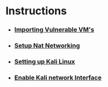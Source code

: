 # Instructions

 * ### [Importing Vulnerable VM's](import-vuln-vm.md)
 * ### [Setup Nat Networking](setup-nat-network.md)
 * ### [Setting up Kali Linux](setup-a-workspace-with-kali-linux.md)
 * ### [Enable Kali network Interface](kali-enable-eth0.md) 
